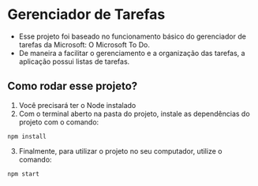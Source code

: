 # Gerenciador de Tarefas
- Esse projeto foi baseado no funcionamento básico do gerenciador de tarefas da Microsoft: O Microsoft To Do.
- De maneira a facilitar o gerenciamento e a organização das tarefas, a aplicação possui listas de tarefas.

## Como rodar esse projeto?
1. Você precisará ter o Node instalado
2. Com o terminal aberto na pasta do projeto, instale as dependências do projeto com o comando:
```
npm install
```
3. Finalmente, para utilizar o projeto no seu computador, utilize o comando:
```
npm start
```